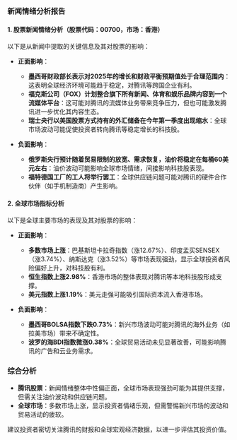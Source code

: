 ### 新闻情绪分析报告

#### 1. 股票新闻情绪分析（股票代码：00700，市场：香港）
以下是从新闻中提取的关键信息及其对股票的影响：

- **正面影响**：
  - **墨西哥财政部长表示对2025年的增长和财政平衡预期值处于合理范围内**：这表明全球经济环境可能趋于稳定，对腾讯等跨国企业有利。
  - **福克斯公司（FOX）计划整合旗下所有新闻、体育和娱乐品牌内容到一个流媒体平台**：这可能对腾讯的流媒体业务带来竞争压力，但也可能激发腾讯进一步优化其内容生态。
  - **瑞士央行以美国股票方式持有的外汇储备在今年第一季度出现缩水**：全球市场波动可能促使投资者转向腾讯等稳定增长的科技股。

- **负面影响**：
  - **俄罗斯央行预计随着贸易限制的放宽、需求恢复，油价将稳定在每桶60美元左右**：油价波动可能影响全球市场情绪，间接影响科技股表现。
  - **福特德国工厂的工人将举行罢工**：全球供应链问题可能对腾讯的硬件合作伙伴（如手机制造商）产生影响。

#### 2. 全球市场指标分析
以下是全球主要市场的表现及其对股票的影响：

- **正面影响**：
  - **多数市场上涨**：巴基斯坦卡拉奇指数（涨12.67%）、印度孟买SENSEX（涨3.74%）、纳斯达克（涨3.52%）等市场表现强劲，显示全球投资者风险偏好上升，对科技股有利。
  - **恒生指数上涨2.98%**：香港市场的整体表现对腾讯等本地科技股形成支撑。
  - **美元指数上涨1.19%**：美元走强可能吸引国际资本流入香港市场。

- **负面影响**：
  - **墨西哥BOLSA指数下跌0.73%**：新兴市场波动可能对腾讯的海外业务（如拉美市场）带来不确定性。
  - **波罗的海BDI指数微涨0.38%**：全球贸易活动未见显著改善，可能影响腾讯的广告和云业务需求。

### 综合分析
- **腾讯股票**：新闻情绪整体中性偏正面，全球市场表现强劲可能为其提供支撑，但需关注油价波动和供应链问题。
- **全球市场**：多数市场上涨，显示投资者情绪乐观，但需警惕新兴市场的波动和贸易活动的疲软。

建议投资者密切关注腾讯的财报和全球宏观经济数据，以进一步评估其投资价值。